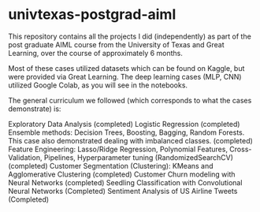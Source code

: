 # univtexas-postgrad-aiml
This repository contains all the projects I did (independently) as part of the post graduate AIML course from the University of Texas and Great Learning, over the course of approximately 6 months.

Most of these cases utilized datasets which can be found on Kaggle, but were provided via Great Learning. 
The deep learning cases (MLP, CNN) utilized Google Colab, as you will see in the notebooks.

The general curriculum we followed (which corresponds to what the cases demonstrate) is:

Exploratory Data Analysis (completed)
Logistic Regression (completed)
Ensemble methods: Decision Trees, Boosting, Bagging, Random Forests. This case also demonstrated dealing with imbalanced classes. (completed)
Feature Engineering: Lasso/Ridge Regression, Polynomial Features, Cross-Validation, Pipelines, Hyperparameter tuning (RandomizedSearchCV) (completed)
Customer Segmentation (Clustering): KMeans and Agglomerative Clustering (completed)
Customer Churn modeling with Neural Networks (completed)
Seedling Classification with Convolutional Neural Networks (Completed)
Sentiment Analysis of US Airline Tweets (Completed)
